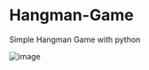 # Hangman-Game
Simple Hangman Game with python 

![image](https://user-images.githubusercontent.com/72288293/155520175-0bf25283-b9bd-4b61-9fed-947ca77b2478.png)

